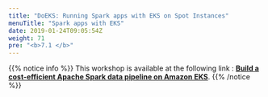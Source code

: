 ```yaml
---
title: "DoEKS: Running Spark apps with EKS on Spot Instances"
menuTitle: "Spark apps with EKS"
date: 2019-01-24T09:05:54Z
weight: 71
pre: "<b>7.1 </b>"
---
```



{{% notice info %}}
This workshop is available at the following link : **[Build a cost-efficient Apache Spark data pipeline on Amazon EKS](https://catalog.us-east-1.prod.workshops.aws/workshops/b0175151-8d4e-4c40-be41-2923acb65796/en-US)**.
{{% /notice %}}

